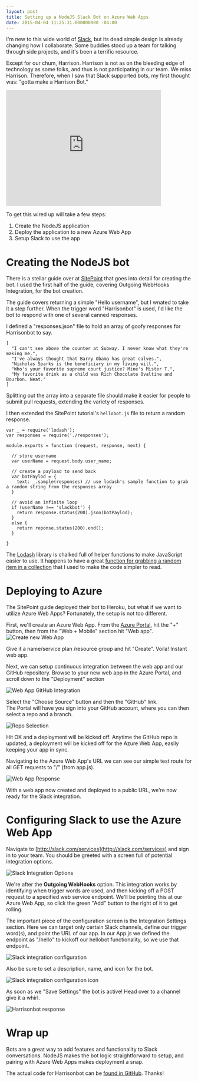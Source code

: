 ```yaml
---
layout: post
title: Setting up a NodeJS Slack Bot on Azure Web Apps
date: 2015-04-04 11:25:31.000000000 -04:00
---
```

I'm new to this wide world of [Slack](https://slack.com/), but its dead simple design is already changing how I collaborate.  Some buddies stood up a team for talking through side projects, and it's been a terrific resource.  

Except for our chum, Harrison.  Harrison is not as on the bleeding edge of technology as some folks, and thus is not participating in our team.  We miss Harrison.  Therefore, when I saw that Slack supported bots, my first thought was: "gotta make a Harrison Bot."  

<iframe width="420" height="315" src="https://www.youtube.com/embed/HoLs0V8T5AA" frameborder="0" allowfullscreen></iframe>

To get this wired up will take a few steps:
1. Create the NodeJS application
2. Deploy the application to a new Azure Web App
3. Setup Slack to use the app

# Creating the NodeJS bot
There is a stellar guide over at [SitePoint](http://www.sitepoint.com/getting-started-slack-bots/) that goes into detail for creating the bot.  I used the first half of the guide, covering Outgoing WebHooks Integration, for the bot creation.  

The guide covers returning a simple "Hello username", but I wnated to take it a step further.  When the trigger word "Harrisonbot" is used, I'd like the bot to respond with one of several canned responses.

I defined a "responses.json" file to hold an array of goofy responses for Harrisonbot to say.  

	[
	  "I can't see above the counter at Subway. I never know what they're making me.",
	  "I've always thought that Barry Obama has great calves.",
	  "Nicholas Sparks is the beneficiary in my living will.",
	  "Who's your favorite supreme court justice? Mine's Mister T.",
	  "My favorite drink as a child was Rich Chocolate Ovaltine and Bourbon. Neat."
	]
    
Splitting out the array into a separate file should make it easier for people to submit pull requests, extending the variety of responses.

I then extended the SitePoint tutorial's `hellobot.js` file to return a random response.  

	var _ = require('lodash');
	var responses = require('./responses');

	module.exports = function (request, response, next) {

	  // store username
	  var userName = request.body.user_name;

	  // create a payload to send back
	  var botPaylod = {
		text: _.sample(responses) // use lodash's sample function to grab a random string from the responses array
	  }

	  // avoid an infinite loop
	  if (userName !== 'slackbot') {
		return response.status(200).json(botPaylod);
	  }
	  else {
		return reponse.status(200).end();
	  }

	}

The [Lodash](https://lodash.com) library is chalked full of helper functions to make JavaScript easier to use.  It happens to have a great [function for grabbing a random item in a collection](https://lodash.com/docs#sample) that I used to make the code simpler to read.

# Deploying to Azure
The SitePoint guide deployed their bot to Heroku, but what if we want to utilize Azure Web Apps?  Fortunately, the setup is not too different. 

First, we'll create an Azure Web App.  From the [Azure Portal](http://portal.azure.com), hit the "+" button, then from the "Web + Mobile" section hit "Web app".
![Create new Web App](/content/images/2015/04/Screenshot_040415_121115_PM.jpg)

Give it a name/service plan	/resource group and hit "Create". Voila! Instant web app.

Next, we can setup continuous integration between the web app and our GitHub repository.  Browse to your new web app in the Azure Portal, and scroll down to the "Deployment" section

![Web App GitHub Integration](/content/images/2015/04/Screenshot_040415_125732_PM.jpg)

Select the "Choose Source" button and then the "GitHub" link.  
The Portal will have you sign into your GitHub account, where you can then select a repo and a branch.

![Repo Selection](/content/images/2015/04/Screenshot_040415_010001_PM.jpg)

Hit OK and a deployment will be kicked off.  Anytime the GitHub repo is updated, a deployment will be kicked off for the Azure Web App, easily keeping your app in sync. 

Navigating to the Azure Web App's URL we can see our simple test route for all GET requests to "/" (from app.js).

![Web App Response](/content/images/2015/04/Screenshot_040415_010244_PM.jpg)

With a web app now created and deployed to a public URL, we're now ready for the Slack integration.

# Configuring Slack to use the Azure Web App
Navigate to [http://slack.com/services](http://slack.com/services) and sign in to your team.  You should be greeted with a screen full of potential integration options. 

![Slack Integration Options](/content/images/2015/04/Screenshot_040415_010600_PM.jpg)

We're after the **Outgoing WebHooks** option.  This integration works by identifying when trigger words are used, and then kicking off a POST request to a specified web service endpoint.  We'll be pointing this at our Azure Web App, so click the green "Add" button to the right of it to get rolling. 

The important piece of the configuration screen is the Integration Settings section.  Here we can target only certain Slack channels, define our trigger word(s), and point the URL of our app.  In our App.js we defined the endpoint as "/hello" to kickoff our hellobot functionality, so we use that endpoint.

![Slack integration configuration](/content/images/2015/04/Screenshot_040415_010949_PM.jpg)

Also be sure to set a description, name, and icon for the bot.  

![Slack integration configuration icon](/content/images/2015/04/Screenshot_040415_011155_PM.jpg)

As soon as we "Save Settings" the bot is active!  Head over to a channel give it a whirl.

![Harrisonbot response](/content/images/2015/04/Screenshot_040415_011327_PM.jpg)

# Wrap up
Bots are a great way to add features and functionality to Slack conversations.  NodeJS makes the bot logic straightforward to setup, and pairing with Azure Web Apps makes deployment a snap.  

The actual code for Harrisonbot can be [found in GitHub](https://github.com/stevenfollis/HarrisonBot).  Thanks!
